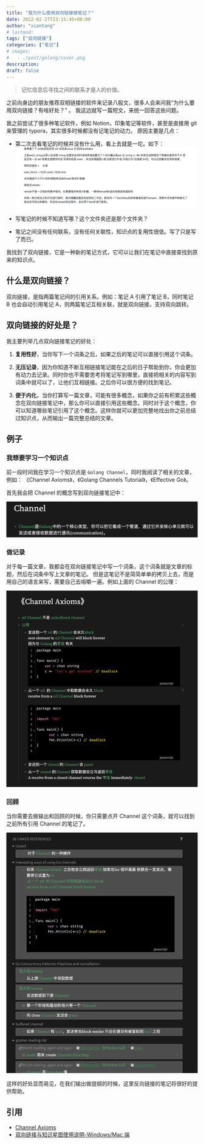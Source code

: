 ```yaml
---
title: "我为什么使用双向链接做笔记？"
date: 2022-02-27T23:15:45+08:00
author: "xiantang"
# lastmod: 
tags: ["双向链接"]
categories: ["笔记"]
# images:
#   - ./post/golang/cover.png
description:
draft: false
---
```



<!-- 
* 总是会先写一句话，同步背景和上下文
* 评论式写作引用一些大牛说的话
* 多一些有趣的跳转链接
* 在文章末尾推荐一些有趣的链接
* 先写提纲，再写内容 -->

> 记忆信息后寻找之间的联系才是人的价值。

之前向身边的朋友推荐双相链接的软件来记录八股文，很多人会来问我“为什么要用双向链接？有啥好处？” 。
我这边就写一篇短文，来统一回答这些问题。

我之前尝试了很多种笔记软件，例如 Notion，印象笔记等软件，甚至是直接用 git 来管理的 typora，其实很多时候都没有记笔记的动力。
原因主要是几点：

* 第二次去看笔记的时候并没有什么用，看上去就是一坨。如下：
![之前的笔记](2022-02-27-23-32-09.png)
* 写笔记的时候不知道写哪？这个文件夹还是那个文件夹？

* 笔记之间没有任何联系，没有任何关联性，知识点的复用性很低。写了只是写了而已。

我找到了双向链接，它是一种新的笔记方式，它可以让我们在笔记中直接查找到原来的知识点。

## 什么是双向链接？

双向链接，是指两篇笔记间的引用关系。例如：笔记 A 引用了笔记 B，同时笔记 B 也会自动引用笔记 A，则两篇笔记互相关联，就是双向链接，支持双向跳转。

## 双向链接的好处是？

我主要列举几点双向链接笔记的好处：

1. **复用性好**，当你写下一个词条之后，如果之后的笔记可以直接引用这个词条。

2. **无压记录**，因为你知道不断互相链接笔记能在之后的日子帮助到你，你会更加有动力去记录。同时你也不需要思考将笔记写到哪里，直接把相关的内容写到词条中就可以了，让他们互相链接。之后你可以很方便的找到笔记。

3. **便于内化**，当你打算写一篇文章，可能有很多概念，如果你之前有积累这些概念在双向链接笔记中，那么你可以直接引用这些概念。同时对于这个概念，你可以知道哪些笔记引用了这个概念。这样你就可以更加完整地找出你之前总结过知识点，从而输出一篇完整总结的文章。

## 例子

### 我想要学习一个知识点

前一段时间我在学习一个知识点是 `Golang Channel`，同时我阅读了相关的文章，例如： 《Channel Axioms》，《Golang Channels Tutorial》，《Effective Go》。

首先我会把 Channel 的概念写到双向链接笔记中：

![](2022-02-28-00-21-25.png)


### 做记录

对于每一篇文章，我都会在双向链接笔记中写一个词条，这个词条就是文章的标题，然后在词条中写上文章的笔记。
但是这笔记不是简简单单的拷贝上去，而是用自己的语言来写，需要自己去咀嚼一遍。例如上面的 Channel 的公理：

![](2022-02-28-00-21-46.png)


### 回顾

当你需要去做输出和回顾的时候，你只需要点开 Channel 这个词条，就可以找到之前所有引用 Channel 的笔记了。

![](2022-02-28-00-22-14.png)

这样的好处显而易见，在我们输出做提纲的时候，这里反向链接的笔记将很好的提供帮助。

## 引用

* [Channel Axioms](https://dave.cheney.net/2014/03/19/channel-axioms)
* [双向链接与知识星图使用说明-Windows/Mac 端](https://staging.yinxiang.com/hc/articles/knowledge/)